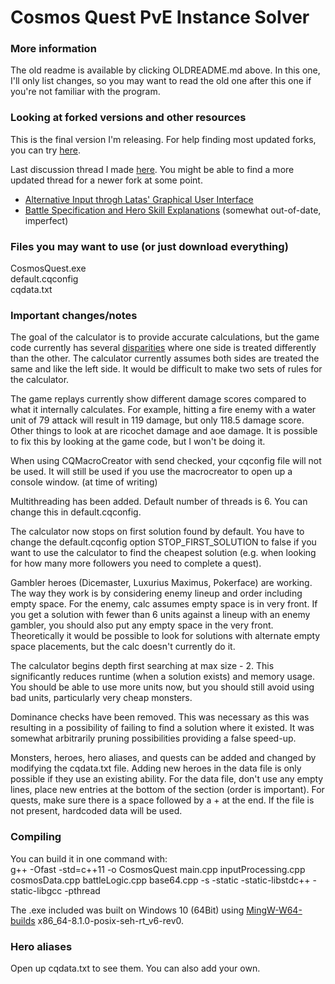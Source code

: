 # Cosmos Quest PvE Instance Solver

### More information
The old readme is available by clicking OLDREADME.md above. In this one, I'll only list changes, so you may want to read the old one after this one if you're not familiar with the program.

### Looking at forked versions and other resources
This is the final version I'm releasing. For help finding most updated forks, you can try [here](https://github.com/nls0/C-Hero-Calc/network).

Last discussion thread I made [here](http://www.kongregate.com/forums/910715-cosmos-quest/topics/1683470-calculator-v3-0-2-0g). You might be able to find a more updated thread for a newer fork at some point.

* [Alternative Input throgh Latas' Graphical User Interface](https://github.com/Wiedmolol/CQMacroCreator)
* [Battle Specification and Hero Skill Explanations](https://www.kongregate.com/forums/910715-cosmos-quest/topics/959359-detailed-explanations-of-the-hero-abilities) (somewhat out-of-date, imperfect)

### Files you may want to use (or just download everything)
CosmosQuest.exe  
default.cqconfig  
cqdata.txt

### Important changes/notes
The goal of the calculator is to provide accurate calculations, but the game code currently has several [disparities](https://www.kongregate.com/forums/910715-cosmos-quest/topics/1678312-battle-oddities) where one side is treated differently than the other. The calculator currently assumes both sides are treated the same and like the left side. It would be difficult to make two sets of rules for the calculator.

The game replays currently show different damage scores compared to what it internally calculates. For example, hitting a fire enemy with a water unit of 79 attack will result in 119 damage, but only 118.5 damage score. Other things to look at are ricochet damage and aoe damage. It is possible to fix this by looking at the game code, but I won't be doing it.

When using CQMacroCreator with send checked, your cqconfig file will not be used. It will still be used if you use the macrocreator to open up a console window. (at time of writing)

Multithreading has been added. Default number of threads is 6. You can change this in default.cqconfig.

The calculator now stops on first solution found by default. You have to change the default.cqconfig option STOP\_FIRST\_SOLUTION to false if you want to use the calculator to find the cheapest solution (e.g. when looking for how many more followers you need to complete a quest).

Gambler heroes (Dicemaster, Luxurius Maximus, Pokerface) are working. The way they work is by considering enemy lineup and order including empty space. For the enemy, calc assumes empty space is in very front. If you get a solution with fewer than 6 units against a lineup with an enemy gambler, you should also put any empty space in the very front. Theoretically it would be possible to look for solutions with alternate empty space placements, but the calc doesn't currently do it.

The calculator begins depth first searching at max size - 2. This significantly reduces runtime (when a solution exists) and memory usage. You should be able to use more units now, but you should still avoid using bad units, particularly very cheap monsters.

Dominance checks have been removed. This was necessary as this was resulting in a possibility of failing to find a solution where it existed. It was somewhat arbitrarily pruning possibilities providing a false speed-up.

Monsters, heroes, hero aliases, and quests can be added and changed by modifying the cqdata.txt file. Adding new heroes in the data file is only possible if they use an existing ability. For the data file, don't use any empty lines, place new entries at the bottom of the section (order is important). For quests, make sure there is a space followed by a + at the end. If the file is not present, hardcoded data will be used.

### Compiling
You can build it in one command with:  
g++ -Ofast -std=c++11 -o CosmosQuest main.cpp inputProcessing.cpp cosmosData.cpp battleLogic.cpp base64.cpp -s -static -static-libstdc++ -static-libgcc -pthread

The .exe included was built on Windows 10 (64Bit) using [MingW-W64-builds](http://mingw-w64.org/doku.php/download) x86\_64-8.1.0-posix-seh-rt_v6-rev0.

### Hero aliases
Open up cqdata.txt to see them. You can also add your own.